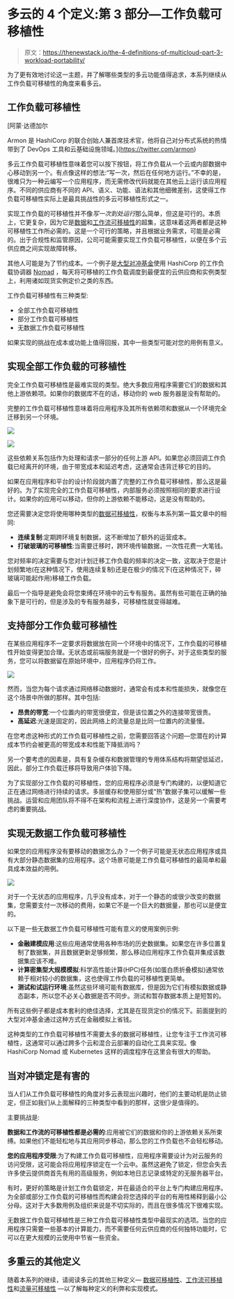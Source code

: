 # 多云的 4 个定义:第 3 部分—工作负载可移植性

> 原文：<https://thenewstack.io/the-4-definitions-of-multicloud-part-3-workload-portability/>

为了更有效地讨论这一主题，并了解哪些类型的多云功能值得追求，本系列继续从工作负载可移植性的角度来看多云。

## 工作负载可移植性

 [阿蒙·达德加尔

Armon 是 HashiCorp 的联合创始人兼首席技术官，他将自己对分布式系统的热情带到了 DevOps 工具和云基础设施领域。](https://twitter.com/armon) 

多云工作负载可移植性意味着您可以按下按钮，将工作负载从一个云或内部数据中心移动到另一个。有点像这样的想法:“写一次，然后在任何地方运行。”不幸的是，很难只为一种云编写一个应用程序，而无需修改代码就能在其他云上运行该应用程序。不同的供应商有不同的 API、语义、功能、语法和其他细微差别，这使得工作负载可移植性实际上是最具挑战性的多云可移植性形式之一。

实现工作负载的可移植性并不像*写一次到处运行*那么简单，但这是可行的。本质上，它更复杂，因为它是[数据](https://thenewstack.io/the-4-definitions-of-multicloud-part-1-data-portability/)和[工作流可移植性](https://thenewstack.io/the-4-definitions-of-multicloud-part-2-workflow-portability/)的超集，这意味着这两者都是这种可移植性工作所必需的。这是一个可行的策略，并且根据业务需求，可能是必需的。出于合规性和监管原因，公司可能需要实现工作负载可移植性，以便在多个云供应商之间实现故障转移。

其他人可能是为了节约成本。一个例子是[大型对冲基金](https://www.hashicorp.com/resources/large-hedge-fund-uses-nomad-arbitrage-cloud)使用 HashiCorp 的工作负载协调器 [Nomad](https://www.nomadproject.io/) ，每天将可移植的工作负载调度到最便宜的云供应商和实例类型上，利用诸如现货实例定价之类的东西。

工作负载可移植性有三种类型:

*   全部工作负载可移植性
*   部分工作负载可移植性
*   无数据工作负载可移植性

如果实现的挑战在成本或功能上值得回报，其中一些类型可能对您的用例有意义。

## 实现全部工作负载的可移植性

完全工作负载可移植性是最难实现的类型。绝大多数应用程序需要它们的数据和其他上游依赖项。如果你的数据库不在的话，移动你的 web 服务器是没有帮助的。

完整的工作负载可移植性意味着将应用程序及其所有依赖项和数据从一个环境完全迁移到另一个环境。

![](img/42c0c0da4aee2592af8bfc1c6e62b29c.png)

![](img/1c0cb2f3d469e29f70be730221c1ac27.png)

这些依赖关系包括作为处理和请求一部分的任何上游 API。如果您必须回调工作负载已经离开的环境，由于带宽成本和延迟考虑，这通常会违背迁移它的目的。

如果在应用程序和平台的设计阶段就内置了完整的工作负载可移植性，那么这是最好的。为了实现完全的工作负载可移植性，内部服务必须按照相同的要求进行设计。如果你的应用可以移动，但你的上游依赖不能移动，这是没有帮助的。

您还需要决定您将使用哪种类型的[数据可移植性](https://thenewstack.io/the-4-definitions-of-multicloud-part-2-workflow-portability/)，权衡与本系列第一篇文章中的相同:

*   **连续复制**:定期跨环境复制数据，这不断增加了额外的运营成本。
*   **打破玻璃的可移植性**:当需要迁移时，跨环境传输数据，一次性花费一大笔钱。

您对频率的决定需要与您对计划迁移工作负载的频率的决定一致，这取决于您是计划频繁地(在这种情况下，使用连续复制)还是在极少的情况下(在这种情况下，碎玻璃可能起作用)移植工作负载。

最后一个指导是避免会将您束缚在环境中的云专有服务。虽然有些可能在正确的抽象下是可行的，但是涉及的专有服务越多，可移植性就变得越难。

## 支持部分工作负载可移植性

在某些应用程序不一定要求将数据放在同一个环境中的情况下，工作负载的可移植性开始变得更加合理。无状态或前端服务就是一个很好的例子。对于这些类型的服务，您可以将数据留在原始环境中，应用程序仍将工作。

![](img/36ee2c0b2a16ec9ca2ce34637808a466.png)

然而，当您为每个请求通过网络移动数据时，通常会有成本和性能损失，就像您在这个场景中所做的那样。其中包括:

*   **昂贵的带宽**:一个位置内的带宽很便宜，但是该位置之外的连接带宽很贵。
*   **高延迟**:光速是固定的，因此网络上的流量总是比同一位置内的流量慢。

在您考虑这种形式的工作负载可移植性之前，您需要回答这个问题—您潜在的计算成本节约会被更高的带宽成本和性能下降抵消吗？

另一个要考虑的因素是，具有复杂缓存和数据管理的专用体系结构将期望低延迟，因此，部分工作负载迁移将导致用户体验下降。

为了实现部分工作负载的可移植性，您的应用程序必须是专门构建的，以便知道它正在通过网络进行持续的请求。多层缓存和使用部分或“热”数据子集可以缓解一些挑战。运营和应用团队将不得不在架构和流程上进行深度协作，这是另一个需要考虑的重要挑战。

## 实现无数据工作负载可移植性

如果您的应用程序没有要移动的数据怎么办？一个例子可能是无状态应用程序或具有大部分静态数据集的应用程序。这个场景可能是工作负载可移植性的最简单和最具成本效益的用例。

![](img/d3cd07b4547fc79d19d4898ba56a419b.png)

对于一个无状态的应用程序，几乎没有成本，对于一个静态的或很少改变的数据集，您需要支付一次移动的费用，如果它不是一个巨大的数据量，那也可以是便宜的。

以下是一些无数据工作负载可移植性可能有意义的使用案例示例:

*   **金融建模应用**:这些应用通常使用各种市场的历史数据集。如果您在许多位置复制了数据集，并且数据更新足够频繁，那么移动应用程序工作负载并集成该数据集应该不难。
*   **计算密集型大规模模拟**:科学高性能计算(HPC)任务(如蛋白质折叠模拟)通常依赖于相对较小的数据集，这也使得工作负载的可移植性更简单。
*   **测试和试运行环境**:虽然这些环境可能有数据库，但是因为它们有模拟数据或静态副本，所以您不必关心数据是否不同步。测试和暂存数据本质上是短暂的。

所有这些例子都是成本套利的绝佳选择，尤其是在现货定价的情况下。前面提到的大型对冲基金通过这种方式在金融模拟上省钱。

这种类型的工作负载可移植性不需要太多的数据可移植性，让您专注于工作流可移植性，这通常可以通过跨多个云和混合云部署的自动化工具来实现。像 HashiCorp Nomad 或 Kubernetes 这样的调度程序在这里会有很大的帮助。

## 当对冲锁定是有害的

当人们从工作负载可移植性的角度对多云表现出兴趣时，他们的主要动机是防止锁定，但正如我们从上面解释的三种类型中看到的那样，这很少是值得的。

主要挑战是:

**数据和工作流的可移植性都是必需的**:应用被它们的数据和你的上游依赖关系所束缚。如果他们不能轻松地与其应用同步移动，那么您的工作负载也不会轻松移动。

**您的应用程序受限**:为了构建工作负载可移植性，应用程序需要设计为对云服务的访问受限，这可能会将应用程序锁定在一个云中。虽然这避免了锁定，但您会失去许多使云提供商首先有用的高级服务，例如本地日志记录或特定的无服务器平台。

有时，更好的策略是计划工作负载锁定，并在最适合的平台上专门构建应用程序。为全部或部分工作负载的可移植性而构建会将您选择的平台的有用性稀释到最小公分母。这对于大多数用例及组织来说是不切实际的，而且在很多情况下很难实现。

无数据工作负载可移植性是三种工作负载可移植性类型中最现实的选项。当您的应用程序只需要一些基本的计算能力，而不需要任何云供应商的任何独特功能时，它可以在更大规模的云使用中节省一些资金。

## 多重云的其他定义

随着本系列的继续，请阅读多云的其他三种定义— [数据可移植性](https://thenewstack.io/the-4-definitions-of-multicloud-part-1-data-portability/)、[工作流可移植性](https://thenewstack.io/the-4-definitions-of-multicloud-part-2-workflow-portability/)和[流量可移植性](https://thenewstack.io/the-4-definitions-of-multicloud-part-4-traffic-portability/) —以了解每种定义的利弊和实现模式。

<svg xmlns:xlink="http://www.w3.org/1999/xlink" viewBox="0 0 68 31" version="1.1"><title>Group</title> <desc>Created with Sketch.</desc></svg>
